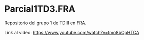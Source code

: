 # Parcial1TD3.FRA
Repositorio del grupo 1 de TDIII en FRA.

Link al video: https://www.youtube.com/watch?v=tmo8bCpHTCA